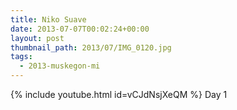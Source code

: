 ```yaml
---
title: Niko Suave
date: 2013-07-07T00:02:24+00:00
layout: post
thumbnail_path: 2013/07/IMG_0120.jpg
tags:
  - 2013-muskegon-mi
---
```

{% include youtube.html id=vCJdNsjXeQM %}
Day 1